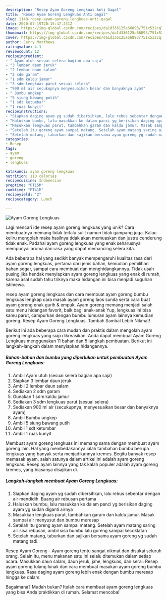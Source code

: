```yaml
---
description: "Resep Ayam Goreng Lengkuas Anti Gagal"
title: "Resep Ayam Goreng Lengkuas Anti Gagal"
slug: 1140-resep-ayam-goreng-lengkuas-anti-gagal
date: 2020-07-19T20:15:47.231Z
image: https://img-global.cpcdn.com/recipes/da1d336125a66893/751x532cq70/ayam-goreng-lengkuas-foto-resep-utama.jpg
thumbnail: https://img-global.cpcdn.com/recipes/da1d336125a66893/751x532cq70/ayam-goreng-lengkuas-foto-resep-utama.jpg
cover: https://img-global.cpcdn.com/recipes/da1d336125a66893/751x532cq70/ayam-goreng-lengkuas-foto-resep-utama.jpg
author: Jerry Matthews
ratingvalue: 4.1
reviewcount: 12
recipeingredient:
- " Ayam utuh sesuai selera bagian apa saja"
- "3 lembar daun jeruk"
- "2 lembar daun salam"
- "2 sdm garam"
- "1 sdm kaldu jamur"
- "3 sdm lengkuas parut sesuai selera"
- "900 ml air secukupnya menyesuaikan besar dan banyaknya ayam"
- " Bumbu ungkep"
- "5 siung bawang putih"
- "1 sdt ketumbar"
- "1 ruas kunyit"
recipeinstructions:
- "Siapkan daging ayam yg sudah dibersihkan, lalu rebus sebentar dengan air mendidih. Buang air rebusan pertama"
- "Haluskan bumbu, lalu masukkan ke dalam panci yg berisikan daging ayam yg sudah diganti airnya"
- "Masukkan lengkuas parut, tambahkan garam dan kaldu jamur. Masak sampai air menyusut dan bumbu meresap"
- "Setelah itu goreng ayam sampai matang. Setelah ayam matang saring air sisa rebusan, ambil sisa bumbu lalu goreng sampai kecoklatan"
- "Setelah matang, taburkan dan sajikan bersama ayam goreng yg sudah matang tadi."
categories:
- Resep
tags:
- ayam
- goreng
- lengkuas

katakunci: ayam goreng lengkuas 
nutrition: 110 calories
recipecuisine: Indonesian
preptime: "PT15M"
cooktime: "PT41M"
recipeyield: "2"
recipecategory: Lunch

---
```



![Ayam Goreng Lengkuas](https://img-global.cpcdn.com/recipes/da1d336125a66893/751x532cq70/ayam-goreng-lengkuas-foto-resep-utama.jpg)

Lagi mencari ide resep ayam goreng lengkuas yang unik? Cara membuatnya memang tidak terlalu sulit namun tidak gampang juga. Kalau keliru mengolah maka hasilnya tidak akan memuaskan dan justru cenderung tidak enak. Padahal ayam goreng lengkuas yang enak seharusnya mempunyai aroma dan rasa yang dapat memancing selera kita.

Ada beberapa hal yang sedikit banyak mempengaruhi kualitas rasa dari ayam goreng lengkuas, pertama dari jenis bahan, kemudian pemilihan bahan segar, sampai cara membuat dan menghidangkannya. Tidak usah pusing jika hendak menyiapkan ayam goreng lengkuas yang enak di rumah, karena asal sudah tahu triknya maka hidangan ini bisa menjadi suguhan istimewa.

resep ayam goreng lengkuas dan cara membuat ayam goreng bumbu lengkuas lengkap cara masak ayam goreng laos sunda serta cara buat ayam goreng enak gurih &amp; empuk. Ayam goreng memang menjadi salah satu menu hidangan favorit, baik bagi anak-anak Yup, lengkuas ini bisa kamu parut, campurkan dengan bumbu lumuran ayam lainnya kemudian goreng. Resep Ayam Goreng Lengkuas, Tambah Sambal Lebih Nikmat!


Berikut ini ada beberapa cara mudah dan praktis dalam mengolah ayam goreng lengkuas yang siap dikreasikan. Anda dapat membuat Ayam Goreng Lengkuas menggunakan 11 bahan dan 5 langkah pembuatan. Berikut ini langkah-langkah dalam menyiapkan hidangannya.

<!--inarticleads1-->

##### Bahan-bahan dan bumbu yang diperlukan untuk pembuatan Ayam Goreng Lengkuas:

1. Ambil  Ayam utuh (sesuai selera bagian apa saja)
1. Siapkan 3 lembar daun jeruk
1. Ambil 2 lembar daun salam
1. Sediakan 2 sdm garam
1. Gunakan 1 sdm kaldu jamur
1. Sediakan 3 sdm lengkuas parut (sesuai selera)
1. Sediakan 900 ml air (secukupnya, menyesuaikan besar dan banyaknya ayam)
1. Ambil  Bumbu ungkep
1. Ambil 5 siung bawang putih
1. Ambil 1 sdt ketumbar
1. Ambil 1 ruas kunyit


Membuat ayam goreng lengkuas ini memang sama dengan membuat ayam goreng lain. Hal yang membedakannya ialah tambahan bumbu berupa lengkuas yang banyak serta menjadikannya kremes. Begitu banyak resep memasak ayam, salah satunya dalam artikel ini adalah ayam goreng lengkuas. Resep ayam lainnya yang tak kalah populer adalah ayam goreng kremes, yang biasanya disajikan di. 

<!--inarticleads2-->

##### Langkah-langkah membuat Ayam Goreng Lengkuas:

1. Siapkan daging ayam yg sudah dibersihkan, lalu rebus sebentar dengan air mendidih. Buang air rebusan pertama
1. Haluskan bumbu, lalu masukkan ke dalam panci yg berisikan daging ayam yg sudah diganti airnya
1. Masukkan lengkuas parut, tambahkan garam dan kaldu jamur. Masak sampai air menyusut dan bumbu meresap
1. Setelah itu goreng ayam sampai matang. Setelah ayam matang saring air sisa rebusan, ambil sisa bumbu lalu goreng sampai kecoklatan
1. Setelah matang, taburkan dan sajikan bersama ayam goreng yg sudah matang tadi.


Resep Ayam Goreng - Ayam goreng tentu sangat nikmat dan disukai seluruh orang. Selain itu, menu makanan satu ini selalu ditemukan dalam setiap acara. Masukkan daun salam, daun jeruk, jahe, lengkuas, dan serai. Resep ayam goreng tulang lunak dan cara membuat masakan ayam goreng bumbu lengkuas. Rasa daging ayam goreng lebih enak dengan bumbu meresap hingga ke dalam. 

Bagaimana? Mudah bukan? Itulah cara membuat ayam goreng lengkuas yang bisa Anda praktikkan di rumah. Selamat mencoba!
